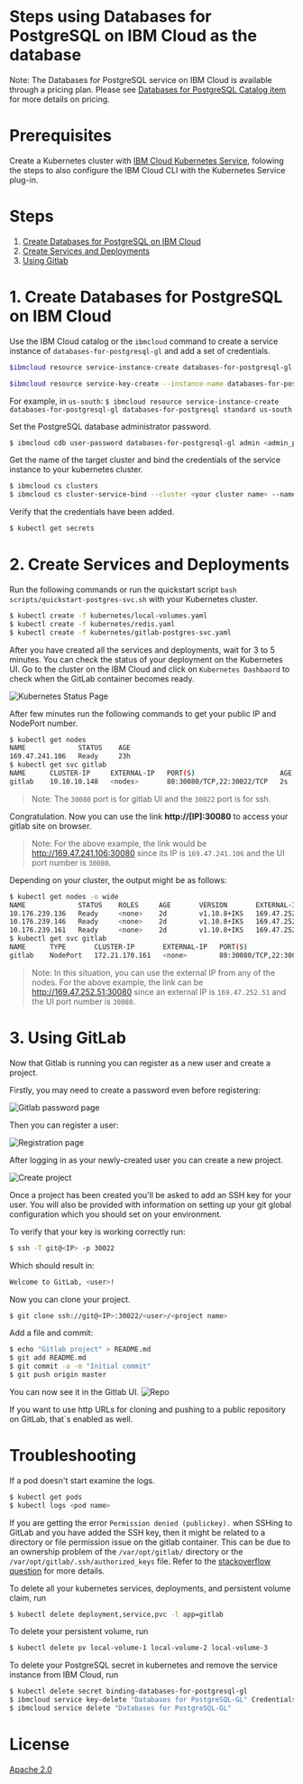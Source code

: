 # Steps using Databases for PostgreSQL on IBM Cloud as the database

Note: The Databases for PostgreSQL service on IBM Cloud is available through a pricing plan. Please see [Databases for PostgreSQL Catalog item](https://console.bluemix.net/catalog/services/databases-for-postgresql) for more details on pricing.

# Prerequisites

Create a Kubernetes cluster with [IBM Cloud Kubernetes Service](https://console.bluemix.net/docs/containers/cs_tutorials.html#cs_cluster_tutorial), folowing the steps to also configure the IBM Cloud CLI with the Kubernetes Service plug-in. 

# Steps

1. [Create Databases for PostgreSQL on IBM Cloud](#1-create-databases-for-postgresql-on-ibm-cloud)
2. [Create Services and Deployments](#2-create-services-and-deployments)
3. [Using Gitlab](#3-using-gitlab)

# 1. Create Databases for PostgreSQL on IBM Cloud

Use the IBM Cloud catalog or the `ibmcloud` command to create a service instance of `databases-for-postgresql-gl` and add a set of credentials.

```bash
$ibmcloud resource service-instance-create databases-for-postgresql-gl databases-for-postgresql standard <SERVICE_PLAN_NAME LOCATION>

$ibmcloud resource service-key-create --instance-name databases-for-postgresql-gl Credentials-1 Administrator
```
For example, in `us-south`: 
```$ ibmcloud resource service-instance-create databases-for-postgresql-gl databases-for-postgresql standard us-south```

Set the PostgreSQL database administrator password.

```bash
$ ibmcloud cdb user-password databases-for-postgresql-gl admin <admin_password>
```

Get the name of the target cluster and bind the credentials of the service instance to your kubernetes cluster.

```bash
$ ibmcloud cs clusters
$ ibmcloud cs cluster-service-bind --cluster <your cluster name> --namespace default --service databases-for-postgresql-gl
```

Verify that the credentials have been added.

```bash
$ kubectl get secrets
```

# 2. Create Services and Deployments

Run the following commands or run the quickstart script `bash scripts/quickstart-postgres-svc.sh` with your Kubernetes cluster.

```bash
$ kubectl create -f kubernetes/local-volumes.yaml
$ kubectl create -f kubernetes/redis.yaml
$ kubectl create -f kubernetes/gitlab-postgres-svc.yaml
```

After you have created all the services and deployments, wait for 3 to 5 minutes. You can check the status of your deployment on the Kubernetes UI. Go to the cluster on the IBM Cloud and click on `Kubernetes Dashbaord` to check when the GitLab container becomes ready.

![Kubernetes Status Page](/images/kube_ui_gr.png)

After few minutes run the following commands to get your public IP and NodePort number.

```bash
$ kubectl get nodes
NAME             STATUS    AGE
169.47.241.106   Ready     23h
$ kubectl get svc gitlab
NAME      CLUSTER-IP     EXTERNAL-IP   PORT(S)                     AGE
gitlab    10.10.10.148   <nodes>       80:30080/TCP,22:30022/TCP   2s
```

> Note: The `30080` port is for gitlab UI and the `30022` port is for ssh.

Congratulation. Now you can use the link **http://[IP]:30080** to access your gitlab site on browser.

> Note: For the above example, the link would be http://169.47.241.106:30080  since its IP is `169.47.241.106` and the UI port number is `30080`.

Depending on your cluster, the output might be as follows:

```bash
$ kubectl get nodes -o wide
NAME             STATUS    ROLES     AGE       VERSION       EXTERNAL-IP     OS-IMAGE             KERNEL-VERSION      CONTAINER-RUNTIME
10.176.239.136   Ready     <none>    2d        v1.10.8+IKS   169.47.252.83   Ubuntu 16.04.5 LTS   4.4.0-137-generic   docker://17.6.2
10.176.239.146   Ready     <none>    2d        v1.10.8+IKS   169.47.252.51   Ubuntu 16.04.5 LTS   4.4.0-137-generic   docker://17.6.2
10.176.239.161   Ready     <none>    2d        v1.10.8+IKS   169.47.252.52   Ubuntu 16.04.5 LTS   4.4.0-137-generic   docker://17.6.2
$ kubectl get svc gitlab
NAME      TYPE       CLUSTER-IP       EXTERNAL-IP   PORT(S)                     AGE
gitlab    NodePort   172.21.170.161   <none>        80:30080/TCP,22:30022/TCP   2d
```

> Note: In this situation, you can use the external IP from any of the nodes. For the above example, the link can be http://169.47.252.51:30080  since an external IP is `169.47.252.51` and the UI port number is `30080`.

# 3. Using GitLab

Now that Gitlab is running you can register as a new user and create a project.

Firstly, you may need to create a password even before registering:

![Gitlab password page](/images/gitlab-passwd.png)

Then you can register a user:

![Registration page](/images/register.png)

After logging in as your newly-created user you can create a new project.

![Create project](/images/new_project.png)

Once a project has been created you'll be asked to add an SSH key for your user. You will also be provided with information on setting up your git global configuration which you should set on your environment.

To verify that your key is working correctly run:

```bash
$ ssh -T git@<IP> -p 30022
```

Which should result in:

```bash
Welcome to GitLab, <user>!
```
Now you can clone your project.
```bash
$ git clone ssh://git@<IP>:30022/<user>/<project name>
```

Add a file and commit:
```bash
$ echo "Gitlab project" > README.md
$ git add README.md
$ git commit -a -m "Initial commit"
$ git push origin master
```

You can now see it in the Gitlab UI.
![Repo](/images/first_commit.png)

If you want to use http URLs for cloning and pushing to a public repository on GitLab, that`s enabled as well.

# Troubleshooting

If a pod doesn't start examine the logs.
```bash
$ kubectl get pods
$ kubectl logs <pod name>
```

If you are getting the error `Permission denied (publickey).` when SSHing to GitLab and you have added the SSH key, then it might be related to a directory or file permission issue on the gitlab container. This can be due to an ownership problem of the `/var/opt/gitlab/` directory or the ` /var/opt/gitlab/.ssh/authorized_keys` file. Refer to the [stackoverflow question](https://stackoverflow.com/a/42474788) for more details.

To delete all your kubernetes services, deployments, and persistent volume claim, run

```bash
$ kubectl delete deployment,service,pvc -l app=gitlab
```

To delete your persistent volume, run

```bash
$ kubectl delete pv local-volume-1 local-volume-2 local-volume-3
```

To delete your PostgreSQL secret in kubernetes and remove the service instance from IBM Cloud, run

```bash
$ kubectl delete secret binding-databases-for-postgresql-gl
$ ibmcloud service key-delete "Databases for PostgreSQL-GL" Credentials-1
$ ibmcloud service delete "Databases for PostgreSQL-GL"
```

# License
[Apache 2.0](LICENSE)

